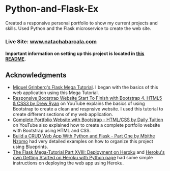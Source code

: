 # Python-and-Flask-Ex
Created a responsive personal portfolio to show my current projects and skills. Used Python and the Flask microservice to create the web site. 

### Live Site: www.natachabarcala.com

#### Important information on setting up this project is located in [this README](app/README.md).

## Acknowledgments
* [Miguel Grinberg's Flask Mega Tutorial](https://blog.miguelgrinberg.com/post/the-flask-mega-tutorial-part-i-hello-world). I began with the basics of this web application using this Mega Tutorial.
* [Responsive Bootstrap Website Start To Finish with Bootstrap 4, HTML5 & CSS3 by Drew Ryan](https://www.youtube.com/watch?v=9cKsq14Kfsw) on YouTube explains the basics of using Bootstrap to create a clean and respnsive website. I used this tutorial to create different sections of my web application.
* [Complete Portfolio Website with Bootstrap - HTML/CSS by Daily Tuition](https://www.youtube.com/watch?v=dgKSqz3it50) on YouTube also explained how to create a complete portfolio website with Bootstrap using HTML and CSS.
* [Build a CRUD Web App With Python and Flask - Part One by Mbithe Nzomo](https://scotch.io/tutorials/build-a-crud-web-app-with-python-and-flask-part-one#toc-blueprints) had very detailed examples on how to organize this project using Blueprints.
* [The Flask Mega-Tutorial Part XVIII: Deployment on Heroku](https://blog.miguelgrinberg.com/post/the-flask-mega-tutorial-part-xviii-deployment-on-heroku) and [Heroku's own Getting Started on Heroku with Python page](https://devcenter.heroku.com/articles/getting-started-with-python#deploy-the-app) had some simple instructions on deploying the web app using Heroku.

